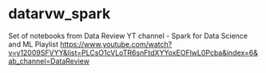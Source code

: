 # datarvw_spark
Set of notebooks from Data Review YT channel - Spark for Data Science and ML
Playlist
https://www.youtube.com/watch?v=y12009SFVYY&list=PLCsO1cVLoTR6snFtdXYYoxEOFlwL0Pcba&index=6&ab_channel=DataReview
